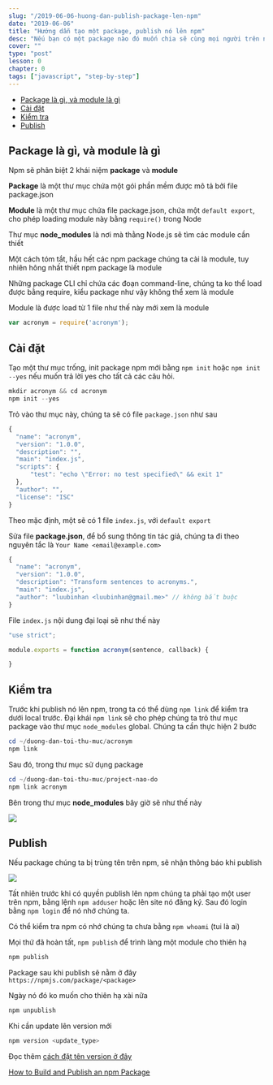 ```yaml
---
slug: "/2019-06-06-huong-dan-publish-package-len-npm"
date: "2019-06-06"
title: "Hướng dẫn tạo một package, publish nó lên npm"
desc: "Nếu bạn có một package nào đó muốn chia sẽ cùng mọi người trên npm, thì đây là cách bạn publish package make-by-me như vậy lên npm"
cover: ""
type: "post"
lesson: 0
chapter: 0
tags: ["javascript", "step-by-step"]
---
```


<!-- TOC -->

- [Package là gì, và module là gì](#Package-l%C3%A0-g%C3%AC-v%C3%A0-module-l%C3%A0-g%C3%AC)
- [Cài đặt](#C%C3%A0i-%C4%91%E1%BA%B7t)
- [Kiểm tra](#Ki%E1%BB%83m-tra)
- [Publish](#Publish)

<!-- /TOC -->


## Package là gì, và module là gì

Npm sẽ phân biệt 2 khái niệm **package** và **module** 

**Package** là một thư mục chứa một gói phần mềm được mô tả bởi file package.json

**Module** là một thư mục chứa file package.json, chứa một `default export`, cho phép loading module này bằng `require()` trong Node

Thư mục **node_modules** là nơi mà thằng Node.js sẽ tìm các module cần thiết

Một cách tóm tắt, hầu hết các npm package chúng ta cài là module, tuy nhiên hông nhất thiết npm package là module

Những package CLI chỉ chứa các đoạn command-line, chúng ta ko thể load được bằng require, kiểu package như vậy không thể xem là module

Module là được load từ 1 file như thế này mới xem là module

```js
var acronym = require('acronym');
```

## Cài đặt

Tạo một thư mục trống, init package npm mới bằng `npm init` hoặc `npm init --yes` nếu muốn trả lời yes cho tất cả các câu hỏi.

```js
mkdir acronym && cd acronym
npm init --yes
```

Trỏ vào thư mục này, chúng ta sẽ có file `package.json` như sau

```js
{
  "name": "acronym",
  "version": "1.0.0",
  "description": "",
  "main": "index.js",
  "scripts": {
      "test": "echo \"Error: no test specified\" && exit 1"
  },
  "author": "",
  "license": "ISC"
}
```

Theo mặc định, một sẽ có 1 file `index.js`, với `default export`

Sửa file **package.json**, để bổ sung thông tin tác giả, chúng ta đi theo nguyên tắc là `Your Name <email@example.com>`

```js
{
  "name": "acronym",
  "version": "1.0.0",
  "description": "Transform sentences to acronyms.",
  "main": "index.js",
  "author": "luubinhan <luubinhan@gmail.me>" // không bắt buộc
}
```

File `index.js` nội dung đại loại sẽ như thế này

```js
"use strict";

module.exports = function acronym(sentence, callback) {

}
```

## Kiểm tra

Trước khi publish nó lên npm, trong ta có thể dùng `npm link` để kiểm tra dưới local trước. Đại khái `npm link` sẽ cho phép chúng ta trỏ thư mục package vào thư mục `node_modules` global. Chúng ta cần thực hiện 2 bước

```powershell
cd ~/duong-dan-toi-thu-muc/acronym
npm link
```

Sau đó, trong thư mục sử dụng package

```powershell
cd ~/duong-dan-toi-thu-muc/project-nao-do
npm link acronym
```

Bên trong thư mục **node_modules** bây giờ sẽ như thế này

![](https://scotch-res.cloudinary.com/image/upload/dpr_1,w_900,q_auto:good,f_auto/media/16958/DAUsrFheT8GoWDgais3E_Screen%20Shot%202017-06-26%20at%205.59.29%20PM.png)

## Publish

Nếu package chúng ta bị trùng tên trên npm, sẽ nhận thông báo khi publish

![](https://scotch-res.cloudinary.com/image/upload/dpr_1,w_900,q_auto:good,f_auto/media/16958/Ib1IU5lWQfSrmfi23EOU_Screen%20Shot%202017-06-09%20at%2012.35.50%20PM%20(2).png)

Tất nhiên trước khi có quyền publish lên npm chúng ta phải tạo một user trên npm, bằng lệnh `npm adduser` hoặc lên site nó đăng ký. Sau đó login bằng `npm login` để nó nhớ chúng ta.

Có thể kiểm tra npm có nhớ chúng ta chưa bằng `npm whoami` (tui là ai)

Mọi thứ đã hoàn tất, `npm publish` để trình làng một module cho thiên hạ

```powershell
npm publish
```

Package sau khi publish sẽ nằm ở đây `https://npmjs.com/package/<package>`

Ngày nó đó ko muốn cho thiên hạ xài nữa

```powershell
npm unpublish
```

Khi cần update lên version mới

```powershell
npm version <update_type>
```

Đọc thêm [cách đặt tên version ở đây](https://npmjs.com/package/<package>)


<a target="_blank" rel="noopener noreferrer" href="https://scotch.io/bar-talk/how-to-build-and-publish-a-npm-package">How to Build and Publish an npm Package</a>